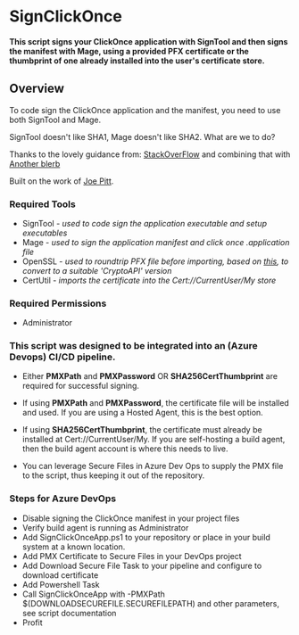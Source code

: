 # SignClickOnce
#### This script signs your ClickOnce application with SignTool and then signs the manifest with Mage, using a provided PFX certificate or the thumbprint of one already installed into the user's certificate store.

## Overview
To code sign the ClickOnce application and the manifest, you need to use both SignTool and Mage.

SignTool doesn't like SHA1, Mage doesn't like SHA2.  What are we to do?

Thanks to the lovely guidance from:
[StackOverFlow](https://stackoverflow.com/questions/39538466/how-to-authenticode-sign-clickonce-deployment-with-an-ev-sha2-cert-and-avoid-un)
and combining that with
[Another blerb][openSSLTip]

Built on the work of [Joe Pitt](https://www.joepitt.co.uk/Project/SignClickOnceApp/).


### Required Tools
* SignTool - _used to code sign the application executable and setup executables_
* Mage - _used to sign the application manifest and click once .application file_
* OpenSSL - _used to roundtrip PFX file before importing, based on [this][openSSLTip], to convert to a suitable 'CryptoAPI' version_
* CertUtil - _imports the certificate into the Cert://CurrentUser/My store_

### Required Permissions
* Administrator

### This script was designed to be integrated into an (Azure Devops) CI/CD pipeline.

* Either **PMXPath** and **PMXPassword** OR **SHA256CertThumbprint** are required for successful signing.  
 * If using **PMXPath** and **PMXPassword**, the certificate file will be installed and used.  If you are using a Hosted Agent, this is the best option.
 * If using **SHA256CertThumbprint**, the certificate must already be installed at Cert://CurrentUser/My.  If you are self-hosting a build agent, then the build agent account is where this needs to live.
 
* You can leverage Secure Files in Azure Dev Ops to supply the PMX file to the script, thus keeping it out of the repository.

### Steps for Azure DevOps

* Disable signing the ClickOnce manifest in your project files
* Verify build agent is running as Administrator
* Add SignClickOnceApp.ps1 to your repository or place in your build system at a known location.
* Add PMX Certificate to Secure Files in your DevOps project
* Add Download Secure File Task to your pipeline and configure to download certificate
* Add Powershell Task
* Call SignClickOnceApp with -PMXPath $(DOWNLOADSECUREFILE.SECUREFILEPATH) and other parameters, see script documentation <TODO add example invocations>
 * Profit

[openSSLTip]: http://maxprog.net.pl/windows/solved-visual-studio-invalid-provider-type-specified-cryptographicexception-when-trying-to-load-private-key-of-certificate/
